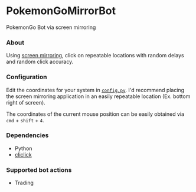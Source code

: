 # PokemonGoMirrorBot
PokemonGo Bot via screen mirroring

### About
Using [screen mirroring](https://support.apple.com/en-us/120421), click on repeatable locations with random delays and random click accuracy.

### Configuration
Edit the coordinates for your system in [`config.py`](config.py). I'd recommend placing the screen mirroring application in an easily repeatable location (Ex. bottom right of screen).

The coordinates of the current mouse position can be easily obtained via `cmd` + `shift` + `4`.

### Dependencies
* Python
* [cliclick](https://github.com/BlueM/cliclick)

### Supported bot actions
* Trading
